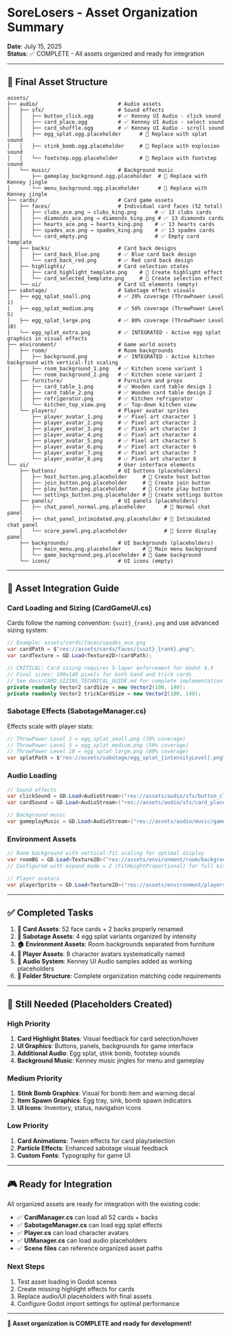 # SoreLosers - Asset Organization Summary

**Date**: July 15, 2025  
**Status**: ✅ COMPLETE - All assets organized and ready for integration  

---

## 📂 **Final Asset Structure**

```
assets/
├── audio/                          # Audio assets
│   ├── sfx/                        # Sound effects
│   │   ├── button_click.ogg        # ✅ Kenney UI Audio - click sound
│   │   ├── card_place.ogg          # ✅ Kenney UI Audio - select sound  
│   │   ├── card_shuffle.ogg        # ✅ Kenney UI Audio - scroll sound
│   │   ├── egg_splat.ogg.placeholder      # 🔄 Replace with splat sound
│   │   ├── stink_bomb.ogg.placeholder     # 🔄 Replace with explosion sound
│   │   └── footstep.ogg.placeholder       # 🔄 Replace with footstep sound
│   └── music/                      # Background music
│       ├── gameplay_background.ogg.placeholder  # 🔄 Replace with Kenney jingle
│       └── menu_background.ogg.placeholder      # 🔄 Replace with Kenney jingle
├── cards/                          # Card game assets
│   ├── faces/                      # Individual card faces (52 total)
│   │   ├── clubs_ace.png → clubs_king.png      # ✅ 13 clubs cards
│   │   ├── diamonds_ace.png → diamonds_king.png # ✅ 13 diamonds cards  
│   │   ├── hearts_ace.png → hearts_king.png    # ✅ 13 hearts cards
│   │   ├── spades_ace.png → spades_king.png    # ✅ 13 spades cards
│   │   └── card_empty.png                      # ✅ Empty card template
│   ├── backs/                      # Card back designs
│   │   ├── card_back_blue.png      # ✅ Blue card back design
│   │   └── card_back_red.png       # ✅ Red card back design
│   ├── highlights/                 # Card selection states
│   │   ├── card_highlight_template.png    # 🔄 Create highlight effect
│   │   └── card_selected_template.png     # 🔄 Create selection effect
│   └── ui/                         # Card UI elements (empty)
├── sabotage/                       # Sabotage effect visuals
│   ├── egg_splat_small.png         # ✅ 20% coverage (ThrowPower Level 1)
│   ├── egg_splat_medium.png        # ✅ 50% coverage (ThrowPower Level 5)
│   ├── egg_splat_large.png         # ✅ 80% coverage (ThrowPower Level 10)
│   └── egg_splat_extra.png         # ✅ INTEGRATED - Active egg splat graphics in visual effects
├── environment/                    # Game world assets
│   ├── room/                       # Room backgrounds
│   │   ├── background.png          # ✅ INTEGRATED - Active kitchen background with vertical-fit scaling
│   │   ├── room_background_1.png   # ✅ Kitchen scene variant 1
│   │   └── room_background_2.png   # ✅ Kitchen scene variant 2
│   ├── furniture/                  # Furniture and props
│   │   ├── card_table_1.png        # ✅ Wooden card table design 1
│   │   ├── card_table_2.png        # ✅ Wooden card table design 2
│   │   ├── refrigerator.png        # ✅ Kitchen refrigerator
│   │   └── kitchen_top_view.png    # ✅ Top-down kitchen view
│   └── players/                    # Player avatar sprites
│       ├── player_avatar_1.png     # ✅ Pixel art character 1
│       ├── player_avatar_2.png     # ✅ Pixel art character 2
│       ├── player_avatar_3.png     # ✅ Pixel art character 3
│       ├── player_avatar_4.png     # ✅ Pixel art character 4
│       ├── player_avatar_5.png     # ✅ Pixel art character 5
│       ├── player_avatar_6.png     # ✅ Pixel art character 6
│       ├── player_avatar_7.png     # ✅ Pixel art character 7
│       └── player_avatar_8.png     # ✅ Pixel art character 8
└── ui/                             # User interface elements
    ├── buttons/                    # UI buttons (placeholders)
    │   ├── host_button.png.placeholder     # 🔄 Create host button
    │   ├── join_button.png.placeholder     # 🔄 Create join button
    │   ├── play_button.png.placeholder     # 🔄 Create play button
    │   └── settings_button.png.placeholder # 🔄 Create settings button
    ├── panels/                     # UI panels (placeholders)
    │   ├── chat_panel_normal.png.placeholder      # 🔄 Normal chat panel
    │   ├── chat_panel_intimidated.png.placeholder # 🔄 Intimidated chat panel
    │   └── score_panel.png.placeholder            # 🔄 Score display panel
    ├── backgrounds/                # UI backgrounds (placeholders)
    │   ├── main_menu.png.placeholder       # 🔄 Main menu background
    │   └── game_background.png.placeholder # 🔄 Game background
    └── icons/                      # UI icons (empty)
```

---

## 🎯 **Asset Integration Guide**

### **Card Loading and Sizing (CardGameUI.cs)**
Cards follow the naming convention: `{suit}_{rank}.png` and use advanced sizing system:
```csharp
// Example: assets/cards/faces/spades_ace.png
var cardPath = $"res://assets/cards/faces/{suit}_{rank}.png";
var cardTexture = GD.Load<Texture2D>(cardPath);

// CRITICAL: Card sizing requires 5-layer enforcement for Godot 4.4
// Final sizes: 100x140 pixels for both hand and trick cards
// See docs/CARD_SIZING_TECHNICAL_GUIDE.md for complete implementation
private readonly Vector2 cardSize = new Vector2(100, 140);
private readonly Vector2 trickCardSize = new Vector2(100, 140);
```

### **Sabotage Effects (SabotageManager.cs)**
Effects scale with player stats:
```csharp
// ThrowPower Level 1 = egg_splat_small.png (20% coverage)
// ThrowPower Level 5 = egg_splat_medium.png (50% coverage)  
// ThrowPower Level 10 = egg_splat_large.png (80% coverage)
var splatPath = $"res://assets/sabotage/egg_splat_{intensityLevel}.png";
```

### **Audio Loading**
```csharp
// Sound effects
var clickSound = GD.Load<AudioStream>("res://assets/audio/sfx/button_click.ogg");
var cardSound = GD.Load<AudioStream>("res://assets/audio/sfx/card_place.ogg");

// Background music
var gameplayMusic = GD.Load<AudioStream>("res://assets/audio/music/gameplay_background.ogg");
```

### **Environment Assets**
```csharp
// Room background with vertical-fit scaling for optimal display
var roomBG = GD.Load<Texture2D>("res://assets/environment/room/background.png");
// Configured with expand_mode = 2 (FitHeightProportional) for full kitchen visibility

// Player avatars
var playerSprite = GD.Load<Texture2D>("res://assets/environment/players/player_avatar_1.png");
```

---

## ✅ **Completed Tasks**

1. **📝 Card Assets**: 52 face cards + 2 backs properly renamed
2. **🥚 Sabotage Assets**: 4 egg splat variants organized by intensity  
3. **🏠 Environment Assets**: Room backgrounds separated from furniture
4. **👤 Player Assets**: 8 character avatars systematically named
5. **🎵 Audio System**: Kenney UI Audio samples added as working placeholders
6. **📁 Folder Structure**: Complete organization matching code requirements

---

## 🔄 **Still Needed (Placeholders Created)**

### **High Priority**
1. **Card Highlight States**: Visual feedback for card selection/hover
2. **UI Graphics**: Buttons, panels, backgrounds for game interface
3. **Additional Audio**: Egg splat, stink bomb, footstep sounds
4. **Background Music**: Kenney music jingles for menu and gameplay

### **Medium Priority**  
1. **Stink Bomb Graphics**: Visual for bomb item and warning decal
2. **Item Spawn Graphics**: Egg tray, sink, bomb spawn indicators
3. **UI Icons**: Inventory, status, navigation icons

### **Low Priority**
1. **Card Animations**: Tween effects for card play/selection
2. **Particle Effects**: Enhanced sabotage visual feedback
3. **Custom Fonts**: Typography for game UI

---

## 🎮 **Ready for Integration**

All organized assets are ready for integration with the existing code:
- ✅ **CardManager.cs** can load all 52 cards + backs
- ✅ **SabotageManager.cs** can load egg splat effects  
- ✅ **Player.cs** can load character avatars
- ✅ **UIManager.cs** can load audio placeholders
- ✅ **Scene files** can reference organized asset paths

### **Next Steps**
1. Test asset loading in Godot scenes
2. Create missing highlight effects for cards
3. Replace audio/UI placeholders with final assets
4. Configure Godot import settings for optimal performance

---

**🎉 Asset organization is COMPLETE and ready for development!** 